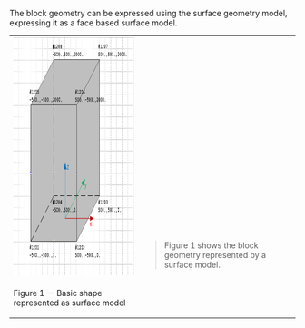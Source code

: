 ﻿The block geometry can be expressed using the surface geometry model, expressing it as a face based surface model.

<table summary="surface geometry types">
 <tr>
  <td>
   <img src="../../../../figures/examples/basic_shape_brep-1.png" width="420" height="420" alt="basic_shape_brep-1.png 17,1 KB">
  </td>
  <td style=" vertical-align:bottom;">
   <blockquote>
    Figure 1 shows the block geometry represented by a surface model.
   </blockquote>
  </td>
 </tr>
 <tr style="height:20px;">
  <td style=" vertical-align:bottom;">
   <p class="figure">Figure 1 &mdash; Basic shape represented as surface model</p>
  </td>
  <td>&nbsp;
  </td>
 </tr>
</table>